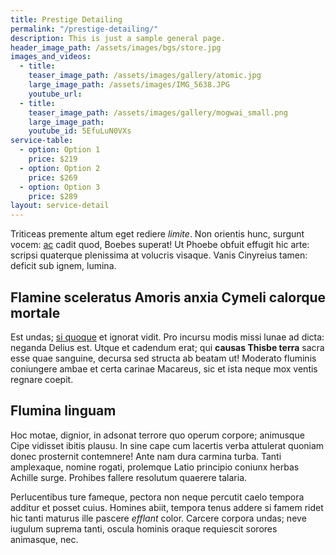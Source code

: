 ```yaml
---
title: Prestige Detailing
permalink: "/prestige-detailing/"
description: This is just a sample general page.
header_image_path: /assets/images/bgs/store.jpg
images_and_videos:
  - title:
    teaser_image_path: /assets/images/gallery/atomic.jpg
    large_image_path: /assets/images/IMG_5638.JPG
    youtube_url: 
  - title:
    teaser_image_path: /assets/images/gallery/mogwai_small.png
    large_image_path: 
    youtube_id: 5EfuLuN0VXs
service-table:
  - option: Option 1
    price: $219
  - option: Option 2
    price: $269
  - option: Option 3
    price: $289
layout: service-detail
---
```


Triticeas premente altum eget rediere *limite*. Non orientis hunc, surgunt
vocem: [ac](http://www.googel.com) cadit quod, Boebes superat! Ut
Phoebe obfuit effugit hic arte: scripsi quaterque plenissima at volucris
visaque. Vanis Cinyreius tamen: deficit sub ignem, lumina.

## Flamine sceleratus Amoris anxia Cymeli calorque mortale

Est undas; [si quoque](http://google.com) et ignorat vidit. Pro
incursu modis missi lunae ad dicta: neganda Delius est. Utque et cadendum erat;
qui **causas Thisbe terra** sacra esse quae sanguine, decursa sed structa ab
beatam ut! Moderato fluminis coniungere ambae et certa carinae Macareus, sic et
ista neque mox ventis regnare coepit.

## Flumina linguam

Hoc motae, dignior, in adsonat terrore quo operum corpore; animusque Cipe
vidisset ibitis plausu. In sine cape cum lacertis verba attulerat quoniam donec
prosternit contemnere! Ante nam dura carmina turba. Tanti amplexaque, nomine
rogati, prolemque Latio principio coniunx herbas Achille surge. Prohibes fallere
resolutum quaerere talaria.

Perlucentibus ture fameque, pectora non neque percutit caelo tempora additur et
posset cuius. Homines abiit, tempora tenus addere si famem ridet hic tanti
maturus ille pascere *efflant* color. Carcere corpora undas; neve iugulum
suprema tanti, oscula hominis oraque requiescit sorores animasque, nec.
